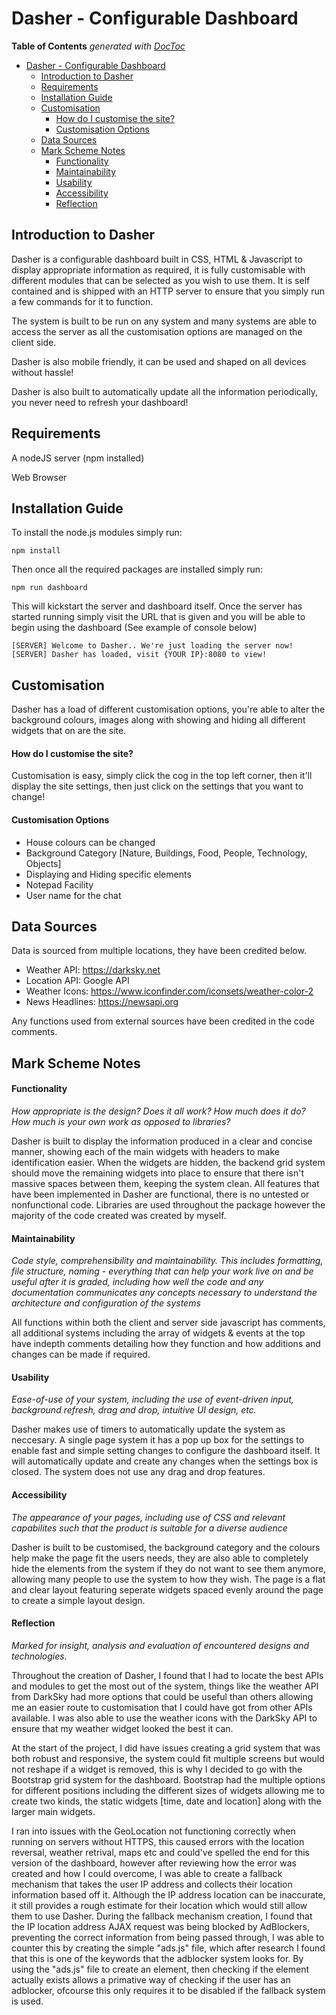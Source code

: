 # Dasher - Configurable Dashboard

**Table of Contents**  *generated with [DocToc](http://doctoc.herokuapp.com/)*

- [Dasher - Configurable Dashboard](#)
    - [Introduction to Dasher](#)
	- [Requirements](#)
	- [Installation Guide](#)
	- [Customisation](#)
        - [How do I customise the site?](#)
        - [Customisation Options](#)
	- [Data Sources](#)
	- [Mark Scheme Notes](#)
        - [Functionality](#)
        - [Maintainability](#)
        - [Usability](#)
        - [Accessibility](#)
        - [Reflection](#)

## Introduction to Dasher
Dasher is a configurable dashboard built in CSS, HTML &amp; Javascript to display appropriate information as required, it is fully customisable with different modules that can be selected as you wish to use them. It is self contained and is shipped with an HTTP server to ensure that you simply run a few commands for it to function.

The system is built to be run on any system and many systems are able to access the server as all the customisation options are managed on the client side.

Dasher is also mobile friendly, it can be used and shaped on all devices without hassle!


Dasher is also built to automatically update all the information periodically, you never need to refresh your dashboard!

## Requirements
A nodeJS server (npm installed)

Web Browser

## Installation Guide
To install the node.js modules simply run:

```
npm install
```

Then once all the required packages are installed simply run:

```
npm run dashboard
```

This will kickstart the server and dashboard itself. Once the server has started running simply visit the URL that is given and you will be able to begin using the dashboard (See example of console below)

```
[SERVER] Welcome to Dasher.. We're just loading the server now!
[SERVER] Dasher has loaded, visit {YOUR IP}:8080 to view!
```

## Customisation
Dasher has a load of different customisation options, you're able to alter the background colours, images along with
showing and hiding all different widgets that on are the site. 

#### How do I customise the site?
Customisation is easy, simply click the cog in the top left corner, then it'll display the site settings, then just 
click on the settings that you want to change!

#### Customisation Options
- House colours can be changed
- Background Category [Nature, Buildings, Food, People, Technology, Objects]
- Displaying and Hiding specific elements
- Notepad Facility
- User name for the chat

## Data Sources
Data is sourced from multiple locations, they have been credited below.

- Weather API: https://darksky.net
- Location API: Google API
- Weather Icons: https://www.iconfinder.com/iconsets/weather-color-2
- News Headlines: https://newsapi.org

Any functions used from external sources have been credited in the code comments.

## Mark Scheme Notes
#### Functionality
_How appropriate is the design? Does it all work? How much does it do? How much is your own work as opposed to libraries?_

Dasher is built to display the information produced in a clear and concise manner, showing each of the main widgets 
with headers to make identification easier. When the widgets are hidden, the backend grid system should move the 
remaining widgets into place to ensure that there isn't massive spaces between them, keeping the system clean. All 
features that have been implemented in Dasher are functional, there is no untested or nonfunctional code. Libraries 
are used throughout the package however the majority of the code created was created by myself.

#### Maintainability
_Code style, comprehensibility and maintainability. This includes formatting, file structure, naming - everything that 
can help your work live on and be useful after it is graded, including how well the code and any documentation 
communicates any concepts necessary to understand the architecture and configuration of the systems_

All functions within both the client and server side javascript has comments, all additional systems including the 
array of widgets & events at the top have indepth comments detailing how they function and how additions and changes
can be made if required.

#### Usability
_Ease-of-use of your system, including the use of event-driven input, background refresh, drag and drop, intuitive UI 
design, etc._

Dasher makes use of timers to automatically update the system as neccesary. A single page system it has a pop up box
for the settings to enable fast and simple setting changes to configure the dashboard itself. It will automatically
update and create any changes when the settings box is closed. The system does not use any drag and drop features.

#### Accessibility
_The appearance of your pages, including use of CSS and relevant capabilites such that the product is suitable for a 
diverse audience_

Dasher is built to be customised, the background category and the colours help make the page fit the users needs, they
are also able to completely hide the elements from the system if they do not want to see them anymore, allowing many
people to use the system to how they wish. The page is a flat and clear layout featuring seperate widgets spaced evenly
around the page to create a simple layout design.

#### Reflection
_Marked for insight, analysis and evaluation of encountered designs and technologies._

Throughout the creation of Dasher, I found that I had to locate the best APIs and modules to get the most out of the
system, things like the weather API from DarkSky had more options that could be useful than others allowing me an easier
route to customisation that I could have got from other APIs available. I was also able to use the weather icons with
the DarkSky API to ensure that my weather widget looked the best it can.

At the start of the project, I did have issues creating a grid system that was both robust and responsive, the system
could fit multiple screens but would not reshape if a widget is removed, this is why I decided to go with the Bootstrap
grid system for the dashboard. Bootstrap had the multiple options for different positions including the different sizes
of widgets allowing me to create two kinds, the static widgets [time, date and location] along with the larger main widgets.

I ran into issues with the GeoLocation not functioning correctly when running on servers without HTTPS, this caused errors
with the location reversal, weather retrival, maps etc and could've spelled the end for this version of the dashboard,
however after reviewing how the error was created and how I could overcome, I was able to create a fallback mechanism
that takes the user IP address and collects their location information based off it. Although the IP address location can be 
inaccurate, it still provides a rough estimate for their location which would still allow them to use Dasher. During the
fallback mechanism creation, I found that the IP location address AJAX request was being blocked by AdBlockers, preventing
the correct information from being passed through, I was able to counter this by creating the simple "ads.js" file, which
after research I found that this is one of the keywords that the adblocker system looks for. By using the "ads.js" file to
create an element, then checking if the element actually exists allows a primative way of checking if the user has an adblocker,
ofcourse this only requires it to be disabled if the fallback system is used.

